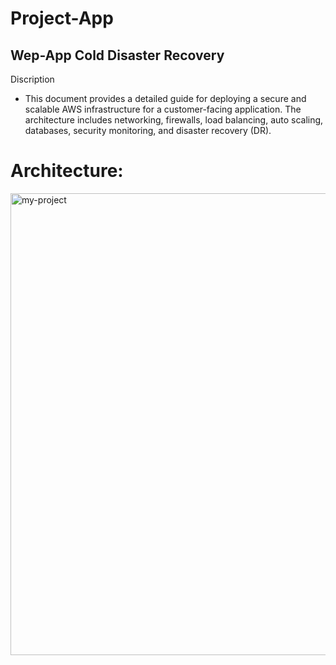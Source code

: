 # Project-App

## Wep-App Cold Disaster Recovery

Discription
- This document provides a detailed guide for deploying a secure and scalable
AWS infrastructure for a customer-facing application. The architecture
includes networking, firewalls, load balancing, auto scaling, databases,
security monitoring, and disaster recovery (DR).

# Architecture:

<img width="1715" height="739" alt="my-project" src="https://github.com/user-attachments/assets/23f13e40-0bb6-4579-80ea-37495af7991e" />
